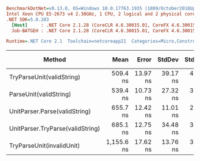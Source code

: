 ``` ini

BenchmarkDotNet=v0.13.0, OS=Windows 10.0.17763.1935 (1809/October2018Update/Redstone5), VM=Hyper-V
Intel Xeon CPU E5-2673 v4 2.30GHz, 1 CPU, 2 logical and 2 physical cores
.NET SDK=5.0.203
  [Host]     : .NET Core 2.1.28 (CoreCLR 4.6.30015.01, CoreFX 4.6.30015.01), X64 RyuJIT
  Job-BATGEH : .NET Core 2.1.28 (CoreCLR 4.6.30015.01, CoreFX 4.6.30015.01), X64 RyuJIT

Runtime=.NET Core 2.1  Toolchain=netcoreapp21  Categories=Micro,Construction,Unit,String  

```
|                           Method |       Mean |    Error |   StdDev |  StdErr |     Median |        Min |        Max | Ratio | MannWhitney(5%) | RatioSD |  Gen 0 | Gen 1 | Gen 2 | Allocated |
|--------------------------------- |-----------:|---------:|---------:|--------:|-----------:|-----------:|-----------:|------:|---------------- |--------:|-------:|------:|------:|----------:|
|        TryParseUnit(validString) |   509.4 ns | 13.97 ns | 39.17 ns | 4.11 ns |   497.4 ns |   461.3 ns |   627.6 ns |  0.95 |          Faster |    0.08 | 0.0637 |     - |     - |     418 B |
|           ParseUnit(validString) |   539.4 ns | 10.73 ns | 27.32 ns | 3.13 ns |   537.4 ns |   485.2 ns |   636.2 ns |  1.00 |            Base |    0.00 | 0.0675 |     - |     - |     442 B |
|    UnitParser.Parse(validString) |   655.7 ns | 12.42 ns | 11.01 ns | 2.94 ns |   657.3 ns |   633.9 ns |   671.0 ns |  1.22 |          Slower |    0.07 | 0.0757 |     - |     - |     507 B |
| UnitParser.TryParse(validString) |   685.1 ns | 12.75 ns | 34.48 ns | 3.74 ns |   674.9 ns |   636.7 ns |   779.9 ns |  1.28 |          Slower |    0.09 | 0.0719 |     - |     - |     483 B |
|        TryParseUnit(invalidUnit) | 1,155.6 ns | 17.62 ns | 13.76 ns | 3.97 ns | 1,157.8 ns | 1,121.1 ns | 1,178.2 ns |  2.14 |          Slower |    0.13 | 0.1471 |     - |     - |     964 B |

